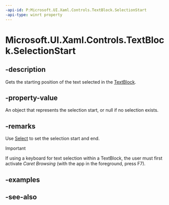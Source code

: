 ```yaml
---
-api-id: P:Microsoft.UI.Xaml.Controls.TextBlock.SelectionStart
-api-type: winrt property
---
```


<!-- Property syntax
public Windows.UI.Xaml.Documents.TextPointer SelectionStart { get; }
-->

# Microsoft.UI.Xaml.Controls.TextBlock.SelectionStart

## -description

Gets the starting position of the text selected in the [TextBlock](textblock.md).

## -property-value

An object that represents the selection start, or null if no selection exists.

## -remarks

Use [Select](textblock_select_1485961921.md) to set the selection start and end.

> [!IMPORTANT]
> If using a keyboard for text selection within a TextBlock, the user must first activate *Caret Browsing* (with the app in the foreground, press F7).

## -examples

## -see-also
